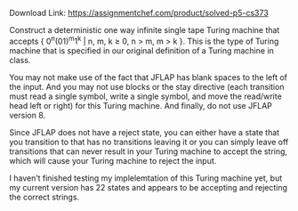 Download Link: https://assignmentchef.com/product/solved-p5-cs373
<br>



Construct a deterministic one way infinite single tape Turing machine that accepts { 0<sup>n</sup>(01)<sup>m</sup>1<sup>k</sup> | n, m, k ≥ 0, n &gt; m, m &gt; k }. This is the type of Turing machine that is specified in our original definition of a Turing machine in class.

You may not make use of the fact that JFLAP has blank spaces to the left of the input. And you may not use blocks or the stay directive (each transition must read a single symbol, write a single symbol, and move the read/write head left or right) for this Turing machine. And finally, do not use JFLAP version 8.

Since JFLAP does not have a reject state, you can either have a state that you transition to that has no transitions leaving it or you can simply leave off transitions that can never result in your Turing machine to accept the string, which will cause your Turing machine to reject the input.

I haven’t finished testing my implelemtation of this Turing machine yet, but my current version has 22 states and appears to be accepting and rejecting the correct strings.


